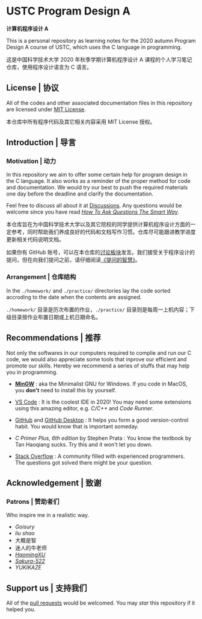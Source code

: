 # USTC Program Design A 

**计算机程序设计 A**

This is a personal repository as learning notes for the 2020 autumn Program Design A course of USTC, which uses the C language in programming.

这是中国科学技术大学 2020 年秋季学期计算机程序设计 A 课程的个人学习笔记仓库，使用程序设计语言为 C 语言。

## License | 协议

All of the codes and other associated documentation files in this repository are licensed under [MIT License](https://github.com/Vandarkblue/USTC-Program-Design-A/blob/main/LICENSE).

本仓库中所有程序代码及其它相关内容采用 MIT License 授权。

## Introduction | 导言

### Motivation | 动力

In this repository we aim to offer some certain help for program design in the C language. It also works as a reminder of the proper method for code and documentation. We would try our best to push the required materials one day before the deadline and clarify the documentation.

Feel free to discuss all about it at [Discussions](https://github.com/Vandarkblue/USTC-Program-Design-A/discussions). Any questions would be welcome since you have read [*How To Ask Questions The Smart Way*](http://www.catb.org/~esr/faqs/smart-questions.html).

本仓库旨在为中国科学技术大学以及其它院校的同学提供计算机程序设计方面的一定参考，同时帮助我们养成良好的代码和文档写作习惯。仓库尽可能跟进教学进度更新相关代码说明文档。

如果你有 GitHub 账号，可以在本仓库的[讨论板块](https://github.com/Vandarkblue/USTC-Program-Design-A/discussions)发言。我们接受关于程序设计的提问，但在向我们提问之前，请仔细阅读[《提问的智慧》](https://github.com/ryanhanwu/How-To-Ask-Questions-The-Smart-Way/blob/master/README-zh_CN.md)。

### Arrangement | 仓库结构

In the `./homework/` and `./practice/` directories lay the code sorted accroding to the date when the contents are assigned.

`./homework/` 目录是历次布置的作业，`./practice/` 目录则是每周一上机内容；下级目录按作业布置日期或上机日期命名。

## Recommendations | 推荐

Not only the softwares in our computers required to complie and run our C code, we would also appreciate some tools that inprove our efficient and promote our skills. Hereby we recommend a series of stuffs that may help you in programming.

- [**MinGW**](https://sourceforge.net/projects/mingw-w64/files/) : aka the Minimalist GNU for Windows. If you code in MacOS, you **don't** need to install this by yourself.

- [VS Code](https://code.visualstudio.com/) : It is the coolest IDE in 2020! You may need some extensions using this amazing editor, e.g. *C/C++* and *Code Runner*.

- [GitHub](https://github.com/) and [GitHub Desktop](https://desktop.github.com/) : It helps you form a good version-control habit. You would know that is important someday.

- *C Primer Plus, 6th edition* by Stephen Prata : You know the textbook by Tan Haoqiang sucks. Try this and it won't let you down.

- [Stack Overflow](https://stackoverflow.com/) : A community filled with experienced programmers. The questions got solved there might be your question.

## Acknowledgement | 致谢

### Patrons | 赞助者们

Who inspire me in a realistic way.

- *Goisury*
- *liu shao*
- 大概是智
- 迷人的牛老师
- [*HaomingXU*](https://github.com/HaomingXU)
- [*Sakura-522*](https://github.com/Sakura-522)
- *YUKIKAZE*

## Support us | 支持我们

All of the [pull requests](https://github.com/Vandarkblue/USTC-Program-Design-A/pulls) would be welcomed. You may *star* this repository if it helped you.
